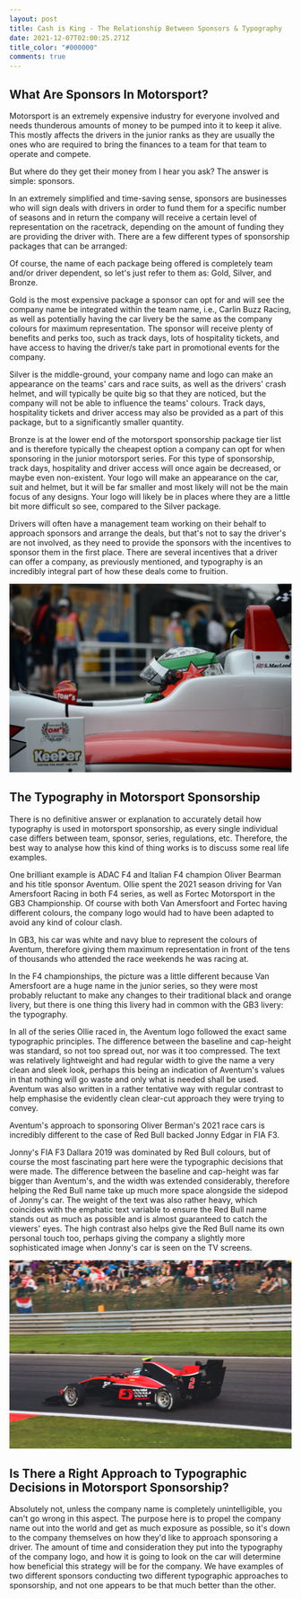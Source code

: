 ```yaml
---
layout: post
title: Cash is King - The Relationship Between Sponsors & Typography
date: 2021-12-07T02:00:25.271Z
title_color: "#000000"
comments: true
---
```

## What Are Sponsors In Motorsport?

Motorsport is an extremely expensive industry for everyone involved and needs thunderous amounts of money to be pumped into it to keep it alive. This mostly affects the drivers in the junior ranks as they are usually the ones who are required to bring the finances to a team for that team to operate and compete. 

But where do they get their money from I hear you ask? The answer is simple: sponsors.

In an extremely simplified and time-saving sense, sponsors are businesses who will sign deals with drivers in order to fund them for a specific number of seasons and in return the company will receive a certain level of representation on the racetrack, depending on the amount of funding they are providing the driver with. There are a few different types of sponsorship packages that can be arranged:

Of course, the name of each package being offered is completely team and/or driver dependent, so let's just refer to them as: Gold, Silver, and Bronze. 

Gold is the most expensive package a sponsor can opt for and will see the company name be integrated within the team name, i.e., Carlin Buzz Racing, as well as potentially having the car livery be the same as the company colours for maximum representation. The sponsor will receive plenty of benefits and perks too, such as track days, lots of hospitality tickets, and have access to having the driver/s take part in promotional events for the company. 

Silver is the middle-ground, your company name and logo can make an appearance on the teams' cars and race suits, as well as the drivers' crash helmet, and will typically be quite big so that they are noticed, but the company will not be able to influence the teams' colours. Track days, hospitality tickets and driver access may also be provided as a part of this package, but to a significantly smaller quantity.

Bronze is at the lower end of the motorsport sponsorship package tier list and is therefore typically the cheapest option a company can opt for when sponsoring in the junior motorsport series. For this type of sponsorship, track days, hospitality and driver access will once again be decreased, or maybe even non-existent. Your logo will make an appearance on the car, suit and helmet, but it will be far smaller and most likely will not be the main focus of any designs. Your logo will likely be in places where they are a little bit more difficult so see, compared to the Silver package.

Drivers will often have a management team working on their behalf to approach sponsors and arrange the deals, but that's not to say the driver's are not involved, as they need to provide the sponsors with the incentives to sponsor them in the first place. There are several incentives that a driver can offer a company, as previously mentioned, and typography is an incredibly integral part of how these deals come to fruition.

![Photo by Mateus Bragança de Carvalho on Unsplash](../uploads/mateus-braganca-de-carvalho-8r-owfe7glc-unsplash.jpg)

## The Typography in Motorsport Sponsorship

There is no definitive answer or explanation to accurately detail how typography is used in motorsport sponsorship, as every single individual case differs between team, sponsor, series, regulations, etc. Therefore, the best way to analyse how this kind of thing works is to discuss some real life examples.

One brilliant example is ADAC F4 and Italian F4 champion Oliver Bearman and his title sponsor Aventum. Ollie spent the 2021 season driving for Van Amersfoort Racing in both F4 series, as well as Fortec Motorsport in the GB3 Championship. Of course with both Van Amersfoort and Fortec having different colours, the company logo would had to have been adapted to avoid any kind of colour clash. 

In GB3, his car was white and navy blue to represent the colours of Aventum, therefore giving them maximum representation in front of the tens of thousands who attended the race weekends he was racing at. 

In the F4 championships, the picture was a little different because Van Amersfoort are a huge name in the junior series, so they were most probably reluctant to make any changes to their traditional black and orange livery, but there is one thing this livery had in common with the GB3 livery: the typography.

In all of the series Ollie raced in, the Aventum logo followed the exact same typographic principles. The difference between the baseline and cap-height was standard, so not too spread out, nor was it too compressed. The text was relatively lightweight and had regular width to give the name a very clean and sleek look, perhaps this being an indication of Aventum's values in that nothing will go waste and only what is needed shall be used. Aventum was also written in a rather tentative way with regular contrast to help emphasise the evidently clean clear-cut approach they were trying to convey.

Aventum's approach to sponsoring Oliver Berman's 2021 race cars is incredibly different to the case of Red Bull backed Jonny Edgar in FIA F3.

Jonny's FIA F3 Dallara 2019 was dominated by Red Bull colours, but of course the most fascinating part here were the typographic decisions that were made. The difference between the baseline and cap-height was far bigger than Aventum's, and the width was extended considerably, therefore helping the Red Bull name take up much more space alongside the sidepod of Jonny's car. The weight of the text was also rather heavy, which coincides with the emphatic text variable to ensure the Red Bull name stands out as much as possible and is almost guaranteed to catch the viewers' eyes. The high contrast also helps give the Red Bull name its own personal touch too, perhaps giving the company a slightly more sophisticated image when Jonny's car is seen on the TV screens.

![Photo by Sven Brandsma on Unsplash](../uploads/sven-brandsma-u66dp2ed4bm-unsplash.jpg)

## Is There a Right Approach to Typographic Decisions in Motorsport Sponsorship?

Absolutely not, unless the company name is completely unintelligible, you can't go wrong in this aspect. The purpose here is to propel the company name out into the world and get as much exposure as possible, so it's down to the company themselves on how they'd like to approach sponsoring a driver. The amount of time and consideration they put into the typography of the company logo, and how it is going to look on the car will determine how beneficial this strategy will be for the company. We have examples of two different sponsors conducting two different typographic approaches to sponsorship, and not one appears to be that much better than the other.